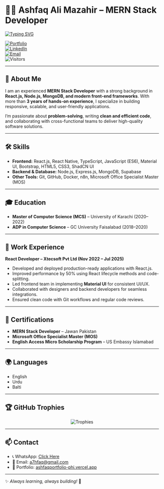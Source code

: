 

# 👨‍💻 Ashfaq Ali Mazahir – MERN Stack Developer  

[![Typing SVG](https://readme-typing-svg.herokuapp.com?font=Fira+Code&pause=1000&color=FF5733&center=true&vCenter=true&width=500&lines=MERN+Stack+Developer;React+Enthusiast;Automation+Engineer;Problem+Solver;Always+Learning+🚀)](https://git.io/typing-svg)

[![Portfolio](https://img.shields.io/badge/Portfolio-Visit-blue?style=for-the-badge)](https://ashfaqportfolio-phi.vercel.app/)  
[![LinkedIn](https://img.shields.io/badge/LinkedIn-Connect-blue?style=for-the-badge&logo=linkedin)](https://www.linkedin.com/in/ashfaqalimazahir/)  
[![Email](https://img.shields.io/badge/Email-Contact-red?style=for-the-badge&logo=gmail)](mailto:a7hfaq@gmail.com)  
![Visitors](https://komarev.com/ghpvc/?username=ashfaqalimazahir&label=Profile%20Views&color=0e75b6&style=flat)  

---

## 🚀 About Me  

I am an experienced **MERN Stack Developer** with a strong background in **React.js, Node.js, MongoDB, and modern front-end frameworks**. With more than **3 years of hands-on experience**, I specialize in building responsive, scalable, and user-friendly applications.  

I’m passionate about **problem-solving**, writing **clean and efficient code**, and collaborating with cross-functional teams to deliver high-quality software solutions.  

---

## 🛠️ Skills  

- **Frontend:** React.js, React Native, TypeScript, JavaScript (ES6), Material UI, Bootstrap, HTML5, CSS3, ShadCN UI  
- **Backend & Database:** Node.js, Express.js, MongoDB, Supabase  
- **Other Tools:** Git, GitHub, Docker, n8n, Microsoft Office Specialist Master (MOS)  

---

## 🎓 Education  

- **Master of Computer Science (MCS)** – University of Karachi (2020–2022)  
- **ADP in Computer Science** – GC University Faisalabad (2018–2020)  

---

## 💼 Work Experience  

**React Developer – Xtecsoft Pvt Ltd (Nov 2022 – Jul 2025)**  
- Developed and deployed production-ready applications with React.js.  
- Improved performance by 50% using React lifecycle methods and code-splitting.  
- Led frontend team in implementing **Material UI** for consistent UI/UX.  
- Collaborated with designers and backend developers for seamless integrations.  
- Ensured clean code with Git workflows and regular code reviews.  

---

## 📜 Certifications  

- **MERN Stack Developer** – Jawan Pakistan  
- **Microsoft Office Specialist Master (MOS)**  
- **English Access Micro Scholarship Program** – US Embassy Islamabad  

---

## 🌍 Languages  

- English  
- Urdu  
- Balti  

---

## 🏆 GitHub Trophies  

<p align="center">
  <img src="https://github-profile-trophy.vercel.app/?username=ashfaqali7&theme=radical&no-frame=false&no-bg=true&margin-w=4" alt="Trophies"/>
</p>

---

## 📫 Contact  

- 📞 WhatsApp: [Click Here](http://wa.me/+923121516617)  
- 📧 Email: [a7hfaq@gmail.com](mailto:a7hfaq@gmail.com)  
- 🔗 Portfolio: [ashfaqportfolio-phi.vercel.app](https://ashfaqportfolio-phi.vercel.app/)  

---

✨ *Always learning, always building!* 🚀  
